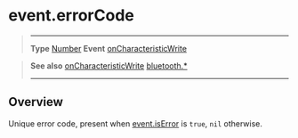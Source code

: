 # event.errorCode

> --------------------- ------------------------------------------------------------------------------------------
> __Type__              [Number](https://docs.coronalabs.com/api/type/Number.html)
> __Event__             [onCharacteristicWrite](/plugin/bluetooth/type/Gatt/event/onCharacteristicWrite/index.md)


> __See also__          [onCharacteristicWrite](/plugin/bluetooth/type/Gatt/event/onCharacteristicWrite/index.md)
>						[bluetooth.*](/plugin/bluetooth.md)
> --------------------- ------------------------------------------------------------------------------------------

## Overview

Unique error code, present when [event.isError](/plugin/bluetooth/type/Gatt/event/onCharacteristicWrite/isError.md) is `true`, `nil` otherwise.